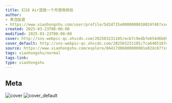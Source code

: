 ```yaml
---
title: 幻16 Air竖放一个月使用体验
author:
- 茶泡饭君
- https://www.xiaohongshu.com/user/profile/5d2d715e0000000010024f48?xsec_token=undefined
created: 2025-03-23T00:00:00
modified: 2025-03-23T00:00:00
cover: http://sns-webpic-qc.xhscdn.com/202503231105/ecb7c9edb7e654d6b69fb81e803d20a3/1040g2sg312nkq4aciq005n9de5f44jq88736agg!nc_n_webp_prv_1
cover_default: http://sns-webpic-qc.xhscdn.com/202503231105/7ca6405107c50259fba68b608fe20c2c/1040g2sg312nkq4aciq005n9de5f44jq88736agg!nc_n_webp_mw_1
source: https://www.xiaohongshu.com/explore/66417d86000000001e02dc87?xsec_token=ABKMRuteAlLjuuELipKit50fpTGXbXm3-HoINp2D67pio=
tags: xiaohongshu/normal
tags-link:
type: xiaohongshu
---
```


## Meta

![cover](http://sns-webpic-qc.xhscdn.com/202503231105/ecb7c9edb7e654d6b69fb81e803d20a3/1040g2sg312nkq4aciq005n9de5f44jq88736agg!nc_n_webp_prv_1)
![cover_default](http://sns-webpic-qc.xhscdn.com/202503231105/7ca6405107c50259fba68b608fe20c2c/1040g2sg312nkq4aciq005n9de5f44jq88736agg!nc_n_webp_mw_1)
